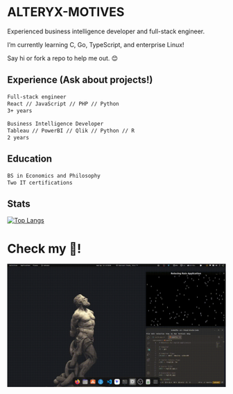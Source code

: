 # ALTERYX-MOTIVES

Experienced business intelligence developer and full-stack engineer.

I’m currently learning C, Go, TypeScript, and enterprise Linux!

Say hi or fork a repo to help me out. 😊

## Experience (Ask about projects!)

```
Full-stack engineer
React // JavaScript // PHP // Python
3+ years
```
```
Business Intelligence Developer
Tableau // PowerBI // Qlik // Python // R 
2 years
```
## Education
```
BS in Economics and Philosophy
Two IT certifications
```

## Stats
[![Top Langs](https://github-readme-stats.vercel.app/api/top-langs/?username=alteryx-motives&layout=compact&theme=gruvbox)](https://github.com/anuraghazra/github-readme-stats)

# Check my 🍚!
![](https://github.com/Alteryx-Motives/Alteryx-Motives/blob/main/output-rice-exp-1200.gif)
